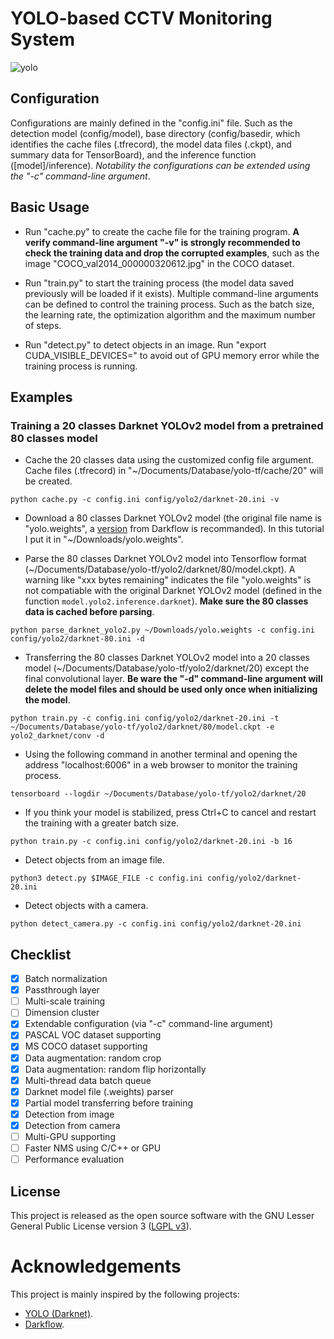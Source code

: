 # YOLO-based CCTV Monitoring System

![yolo](https://user-images.githubusercontent.com/41291493/108940132-2d2c9300-7696-11eb-978c-c77933a83ae8.jpg)

## Configuration

Configurations are mainly defined in the "config.ini" file. Such as the detection model (config/model), base directory (config/basedir, which identifies the cache files (.tfrecord), the model data files (.ckpt), and summary data for TensorBoard), and the inference function ([model]/inference). *Notability the configurations can be extended using the "-c" command-line argument*.

## Basic Usage

- Run "cache.py" to create the cache file for the training program. **A verify command-line argument "-v" is strongly recommended to check the training data and drop the corrupted examples**, such as the image "COCO_val2014_000000320612.jpg" in the COCO dataset.

- Run "train.py" to start the training process (the model data saved previously will be loaded if it exists). Multiple command-line arguments can be defined to control the training process. Such as the batch size, the learning rate, the optimization algorithm and the maximum number of steps.

- Run "detect.py" to detect objects in an image. Run "export CUDA_VISIBLE_DEVICES=" to avoid out of GPU memory error while the training process is running.

## Examples

### Training a 20 classes Darknet YOLOv2 model from a pretrained 80 classes model

- Cache the 20 classes data using the customized config file argument. Cache files (.tfrecord) in "~/Documents/Database/yolo-tf/cache/20" will be created.

```
python cache.py -c config.ini config/yolo2/darknet-20.ini -v
```

- Download a 80 classes Darknet YOLOv2 model (the original file name is "yolo.weights", a [version](https://drive.google.com/drive/folders/0B1tW_VtY7onidEwyQ2FtQVplWEU) from Darkflow is recommanded). In this tutorial I put it in "~/Downloads/yolo.weights".

- Parse the 80 classes Darknet YOLOv2 model into Tensorflow format (~/Documents/Database/yolo-tf/yolo2/darknet/80/model.ckpt). A warning like "xxx bytes remaining" indicates the file "yolo.weights" is not compatiable with the original Darknet YOLOv2 model (defined in the function `model.yolo2.inference.darknet`). **Make sure the 80 classes data is cached before parsing**.

```
python parse_darknet_yolo2.py ~/Downloads/yolo.weights -c config.ini config/yolo2/darknet-80.ini -d
```

- Transferring the 80 classes Darknet YOLOv2 model into a 20 classes model (~/Documents/Database/yolo-tf/yolo2/darknet/20) except the final convolutional layer. **Be ware the "-d" command-line argument will delete the model files and should be used only once when initializing the model**.

```
python train.py -c config.ini config/yolo2/darknet-20.ini -t ~/Documents/Database/yolo-tf/yolo2/darknet/80/model.ckpt -e yolo2_darknet/conv -d
```

- Using the following command in another terminal and opening the address "localhost:6006" in a web browser to monitor the training process.

```
tensorboard --logdir ~/Documents/Database/yolo-tf/yolo2/darknet/20
```

- If you think your model is stabilized, press Ctrl+C to cancel and restart the training with a greater batch size.

```
python train.py -c config.ini config/yolo2/darknet-20.ini -b 16
```

- Detect objects from an image file.

```
python3 detect.py $IMAGE_FILE -c config.ini config/yolo2/darknet-20.ini
```

- Detect objects with a camera.

```
python detect_camera.py -c config.ini config/yolo2/darknet-20.ini
```

## Checklist

- [x] Batch normalization
- [x] Passthrough layer
- [ ] Multi-scale training
- [ ] Dimension cluster
- [x] Extendable configuration (via "-c" command-line argument)
- [x] PASCAL VOC dataset supporting
- [x] MS COCO dataset supporting
- [x] Data augmentation: random crop
- [x] Data augmentation: random flip horizontally
- [x] Multi-thread data batch queue
- [x] Darknet model file (.weights) parser
- [x] Partial model transferring before training
- [x] Detection from image
- [x] Detection from camera
- [ ] Multi-GPU supporting
- [ ] Faster NMS using C/C++ or GPU
- [ ] Performance evaluation

## License

This project is released as the open source software with the GNU Lesser General Public License version 3 ([LGPL v3](http://www.gnu.org/licenses/lgpl-3.0.html)).

# Acknowledgements

This project is mainly inspired by the following projects:

* [YOLO (Darknet)](https://pjreddie.com/darknet/yolo/).
* [Darkflow](https://github.com/thtrieu/darkflow).
